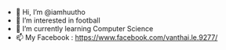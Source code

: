 - 👋 Hi, I’m @iamhuutho
- 👀 I’m interested in football
- 🌱 I’m currently learning Computer Science
- 📫 My Facebook : https://www.facebook.com/vanthai.le.9277/
<!---
iamhuutho/iamhuutho is a ✨ special ✨ repository because its `README.md` (this file) appears on your GitHub profile.
You can click the Preview link to take a look at your changes.
--->
